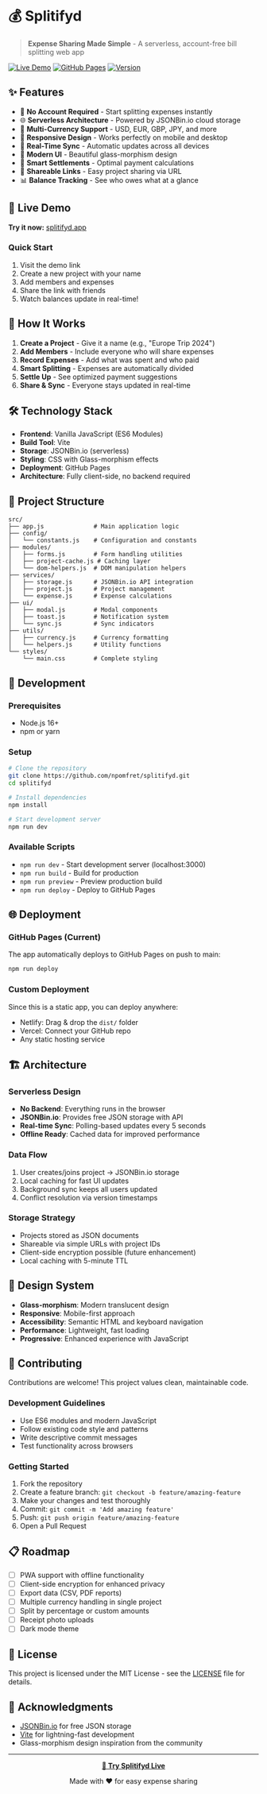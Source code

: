 # 💰 Splitifyd

> **Expense Sharing Made Simple** - A serverless, account-free bill splitting web app

[![Live Demo](https://img.shields.io/badge/🚀_Live_Demo-Splitifyd-blue?style=for-the-badge)](https://npomfret.github.io/splitifyd/)
[![GitHub Pages](https://img.shields.io/github/deployments/npomfret/splitifyd/github-pages?label=Deployment&style=flat-square)](https://github.com/npomfret/splitifyd/deployments)
[![Version](https://img.shields.io/github/package-json/v/npomfret/splitifyd?style=flat-square)](package.json)

## ✨ Features

- 🚫 **No Account Required** - Start splitting expenses instantly
- 🌐 **Serverless Architecture** - Powered by JSONBin.io cloud storage  
- 💱 **Multi-Currency Support** - USD, EUR, GBP, JPY, and more
- 📱 **Responsive Design** - Works perfectly on mobile and desktop
- 🔄 **Real-Time Sync** - Automatic updates across all devices
- 🎨 **Modern UI** - Beautiful glass-morphism design
- 🧮 **Smart Settlements** - Optimal payment calculations
- 🔗 **Shareable Links** - Easy project sharing via URL
- 📊 **Balance Tracking** - See who owes what at a glance

## 🚀 Live Demo

**Try it now:** [splitifyd.app](https://npomfret.github.io/splitifyd/)

### Quick Start
1. Visit the demo link
2. Create a new project with your name
3. Add members and expenses
4. Share the link with friends
5. Watch balances update in real-time!

## 🎯 How It Works

1. **Create a Project** - Give it a name (e.g., "Europe Trip 2024")
2. **Add Members** - Include everyone who will share expenses  
3. **Record Expenses** - Add what was spent and who paid
4. **Smart Splitting** - Expenses are automatically divided
5. **Settle Up** - See optimized payment suggestions
6. **Share & Sync** - Everyone stays updated in real-time

## 🛠 Technology Stack

- **Frontend**: Vanilla JavaScript (ES6 Modules)
- **Build Tool**: Vite
- **Storage**: JSONBin.io (serverless)
- **Styling**: CSS with Glass-morphism effects
- **Deployment**: GitHub Pages
- **Architecture**: Fully client-side, no backend required

## 📁 Project Structure

```
src/
├── app.js              # Main application logic
├── config/
│   └── constants.js    # Configuration and constants
├── modules/
│   ├── forms.js        # Form handling utilities
│   ├── project-cache.js # Caching layer
│   └── dom-helpers.js  # DOM manipulation helpers
├── services/
│   ├── storage.js      # JSONBin.io API integration
│   ├── project.js      # Project management
│   └── expense.js      # Expense calculations
├── ui/
│   ├── modal.js        # Modal components
│   ├── toast.js        # Notification system
│   └── sync.js         # Sync indicators
├── utils/
│   ├── currency.js     # Currency formatting
│   └── helpers.js      # Utility functions
└── styles/
    └── main.css        # Complete styling
```

## 🔧 Development

### Prerequisites
- Node.js 16+ 
- npm or yarn

### Setup
```bash
# Clone the repository
git clone https://github.com/npomfret/splitifyd.git
cd splitifyd

# Install dependencies
npm install

# Start development server
npm run dev
```

### Available Scripts
- `npm run dev` - Start development server (localhost:3000)
- `npm run build` - Build for production
- `npm run preview` - Preview production build
- `npm run deploy` - Deploy to GitHub Pages

## 🌐 Deployment

### GitHub Pages (Current)
The app automatically deploys to GitHub Pages on push to main:
```bash
npm run deploy
```

### Custom Deployment
Since this is a static app, you can deploy anywhere:
- Netlify: Drag & drop the `dist/` folder
- Vercel: Connect your GitHub repo
- Any static hosting service

## 🏗 Architecture

### Serverless Design
- **No Backend**: Everything runs in the browser
- **JSONBin.io**: Provides free JSON storage with API
- **Real-time Sync**: Polling-based updates every 5 seconds
- **Offline Ready**: Cached data for improved performance

### Data Flow
1. User creates/joins project → JSONBin.io storage
2. Local caching for fast UI updates
3. Background sync keeps all users updated
4. Conflict resolution via version timestamps

### Storage Strategy
- Projects stored as JSON documents
- Shareable via simple URLs with project IDs
- Client-side encryption possible (future enhancement)
- Local caching with 5-minute TTL

## 🎨 Design System

- **Glass-morphism**: Modern translucent design
- **Responsive**: Mobile-first approach  
- **Accessibility**: Semantic HTML and keyboard navigation
- **Performance**: Lightweight, fast loading
- **Progressive**: Enhanced experience with JavaScript

## 🤝 Contributing

Contributions are welcome! This project values clean, maintainable code.

### Development Guidelines
- Use ES6 modules and modern JavaScript
- Follow existing code style and patterns
- Write descriptive commit messages
- Test functionality across browsers

### Getting Started
1. Fork the repository
2. Create a feature branch: `git checkout -b feature/amazing-feature`
3. Make your changes and test thoroughly
4. Commit: `git commit -m 'Add amazing feature'`
5. Push: `git push origin feature/amazing-feature`
6. Open a Pull Request

## 📋 Roadmap

- [ ] PWA support with offline functionality
- [ ] Client-side encryption for enhanced privacy
- [ ] Export data (CSV, PDF reports)
- [ ] Multiple currency handling in single project
- [ ] Split by percentage or custom amounts
- [ ] Receipt photo uploads
- [ ] Dark mode theme

## 📄 License

This project is licensed under the MIT License - see the [LICENSE](LICENSE) file for details.

## 🙏 Acknowledgments

- [JSONBin.io](https://jsonbin.io/) for free JSON storage
- [Vite](https://vitejs.dev/) for lightning-fast development
- Glass-morphism design inspiration from the community

---

<div align="center">

**[🚀 Try Splitifyd Live](https://npomfret.github.io/splitifyd/)**

Made with ❤️ for easy expense sharing

</div>